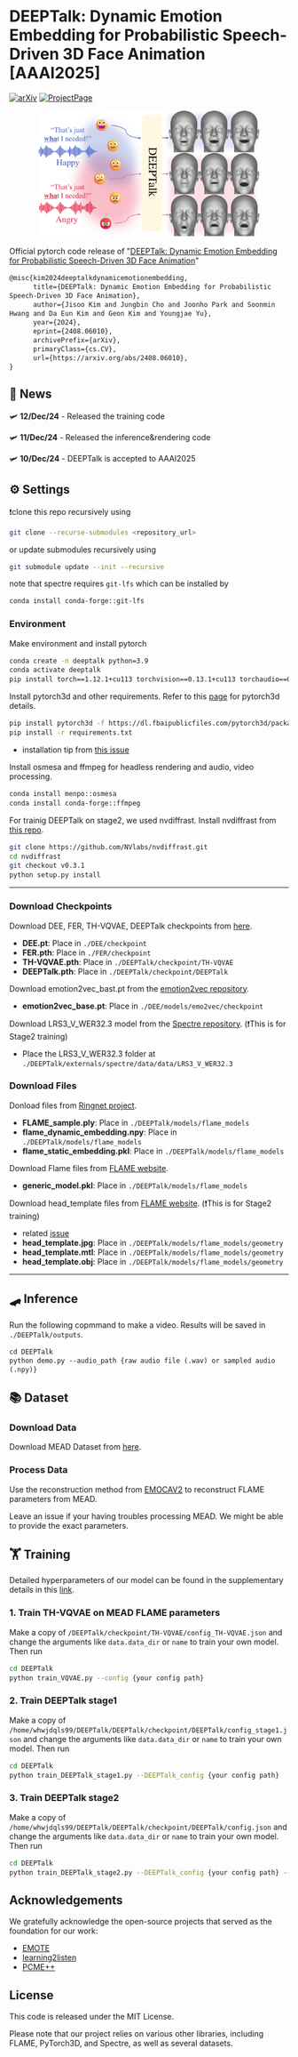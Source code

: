 # DEEPTalk: Dynamic Emotion Embedding for Probabilistic Speech-Driven 3D Face Animation [AAAI2025]
[![arXiv](https://img.shields.io/badge/arXiv-<2408.06010>-red.svg)](https://arxiv.org/abs/2408.06010)
[![ProjectPage](https://img.shields.io/badge/ProjectPage-DEEPTalk-<COLOR>.svg)](https://whwjdqls.github.io/deeptalk_website/)

<p align="center">
  <img src="./demo/teaser_final.png" alt="alt text" width="400">
</p>

Official pytorch code release of "[DEEPTalk: Dynamic Emotion Embedding for Probabilistic Speech-Driven 3D Face Animation](https://arxiv.org/abs/2408.06010)"

```
@misc{kim2024deeptalkdynamicemotionembedding,
      title={DEEPTalk: Dynamic Emotion Embedding for Probabilistic Speech-Driven 3D Face Animation}, 
      author={Jisoo Kim and Jungbin Cho and Joonho Park and Soonmin Hwang and Da Eun Kim and Geon Kim and Youngjae Yu},
      year={2024},
      eprint={2408.06010},
      archivePrefix={arXiv},
      primaryClass={cs.CV},
      url={https://arxiv.org/abs/2408.06010}, 
}
```
## 📨 News
🛩️ **12/Dec/24** - Released the training code

🛩️ **11/Dec/24** - Released the inference&rendering code

🛩️ **10/Dec/24** - DEEPTalk is accepted to AAAI2025

## ⚙️ Settings
❗clone this repo recursively using 
```bash
git clone --recurse-submodules <repository_url>
```
or update submodules recursively using 
```bash
git submodule update --init --recursive
```
note that spectre requires `git-lfs` which can be installed by
```bash
conda install conda-forge::git-lfs
```
### Environment
Make environment and install pytorch
```bash
conda create -n deeptalk python=3.9
conda activate deeptalk
pip install torch==1.12.1+cu113 torchvision==0.13.1+cu113 torchaudio==0.12.1 --extra-index-url https://download.pytorch.org/whl/cu113
```
Install pytorch3d and other requirements. Refer to this [page](https://github.com/facebookresearch/pytorch3d/blob/main/INSTALL.md) for pytorch3d details.
```bash
pip install pytorch3d -f https://dl.fbaipublicfiles.com/pytorch3d/packaging/wheels/py39_cu113_pyt1121/download.html
pip install -r requirements.txt
```
- installation tip from [this issue](https://github.com/whwjdqls/DEEPTalk/issues/5)

Install osmesa and ffmpeg for headless rendering and audio, video processing. 
```bash
conda install menpo::osmesa
conda install conda-forge::ffmpeg
```
For trainig DEEPTalk on stage2, we used nvdiffrast.
Install nvdiffrast from [this repo](https://github.com/NVlabs/nvdiffrast).
```bash
git clone https://github.com/NVlabs/nvdiffrast.git
cd nvdiffrast
git checkout v0.3.1
python setup.py install
```
---
### Download Checkpoints
Download DEE, FER, TH-VQVAE, DEEPTalk checkpoints from [here](https://drive.google.com/drive/u/0/folders/1vmgJCvAq96C83eU4JuUFooubL-y7Py44).
- **DEE.pt**: Place in `./DEE/checkpoint`
- **FER.pth**: Place in `./FER/checkpoint`
- **TH-VQVAE.pth**: Place in `./DEEPTalk/checkpoint/TH-VQVAE`
- **DEEPTalk.pth**: Place in `./DEEPTalk/checkpoint/DEEPTalk`

Download emotion2vec_bast.pt from the [emotion2vec repository](https://huggingface.co/emotion2vec/emotion2vec_base).
- **emotion2vec_base.pt**: Place in `./DEE/models/emo2vec/checkpoint`

Download LRS3_V_WER32.3 model from the [Spectre repository](https://github.com/filby89/spectre/blob/master/get_training_data.sh). (❗This is for Stage2 training)
- Place the LRS3_V_WER32.3 folder at `./DEEPTalk/externals/spectre/data/data/LRS3_V_WER32.3`

### Download Files
Donload files from [Ringnet project](https://github.com/soubhiksanyal/RingNet/tree/master/flame_model).
- **FLAME_sample.ply**: Place in `./DEEPTalk/models/flame_models`
- **flame_dynamic_embedding.npy**: Place in `./DEEPTalk/models/flame_models`
- **flame_static_embedding.pkl**: Place in `./DEEPTalk/models/flame_models`

Download Flame files from [FLAME website](https://flame.is.tue.mpg.de/).
- **generic_model.pkl**: Place in `./DEEPTalk/models/flame_models`

Download head_template files from [FLAME website](https://flame.is.tue.mpg.de/). (❗This is for Stage2 training)
- related [issue](https://github.com/whwjdqls/DEEPTalk/issues/3#issuecomment-2547336926)
- **head_template.jpg**: Place in `./DEEPTalk/models/flame_models/geometry`
- **head_template.mtl**: Place in `./DEEPTalk/models/flame_models/geometry`
- **head_template.obj**: Place in `./DEEPTalk/models/flame_models/geometry`
---
## 🛹 Inference
Run the following copmmand to make a video. Results will be saved in `./DEEPTalk/outputs`.
```
cd DEEPTalk
python demo.py --audio_path {raw audio file (.wav) or sampled audio (.npy)}
```

## 📚 Dataset 
### Download Data
Download MEAD Dataset from [here](https://github.com/uniBruce/Mead).

### Process Data
Use the reconstruction method from [EMOCAV2](https://github.com/radekd91/inferno) to reconstruct FLAME parameters from MEAD.

Leave an issue if your having troubles processing MEAD. We might be able to provide the exact parameters.


## 🏋️ Training

Detailed hyperparameters of our model can be found in the supplementary details in this [link](https://drive.google.com/file/d/1skxpOMsQj84BOWuIa9-R_GjYG2DxwDQu/view?usp=sharing).
### 1. Train TH-VQVAE on MEAD FLAME parameters
Make a copy of `/DEEPTalk/checkpoint/TH-VQVAE/config_TH-VQVAE.json` and change the arguments like `data.data_dir` or `name` to train your own model.
Then run
```bash
cd DEEPTalk
python train_VQVAE.py --config {your config path}
```
### 2. Train DEEPTalk stage1
Make a copy of `/home/whwjdqls99/DEEPTalk/DEEPTalk/checkpoint/DEEPTalk/config_stage1.json` and change the arguments like `data.data_dir` or `name` to train your own model.
Then run
```bash
cd DEEPTalk
python train_DEEPTalk_stage1.py --DEEPTalk_config {your config path}
```
### 3. Train DEEPTalk stage2
Make a copy of `/home/whwjdqls99/DEEPTalk/DEEPTalk/checkpoint/DEEPTalk/config.json` and change the arguments like `data.data_dir` or `name` to train your own model.
Then run
```bash
cd DEEPTalk
python train_DEEPTalk_stage2.py --DEEPTalk_config {your config path} --checkpoint {stage1 trained model checkpoint path}
```

## Acknowledgements
We gratefully acknowledge the open-source projects that served as the foundation for our work:

- [EMOTE](https://github.com/radekd91/inferno)
- [learning2listen](https://github.com/evonneng/learning2listen)
- [PCME++](https://github.com/naver-ai/pcmepp)

## License
This code is released under the MIT License.

Please note that our project relies on various other libraries, including FLAME, PyTorch3D, and Spectre, as well as several datasets.
